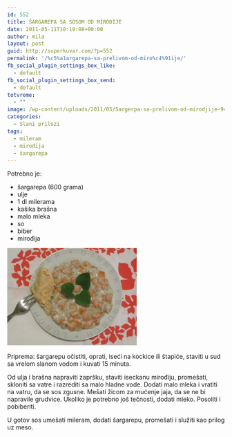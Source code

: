 ```yaml
---
id: 552
title: ŠARGAREPA SA SOSOM OD MIROĐIJE
date: 2011-05-11T10:19:08+00:00
author: mila
layout: post
guid: http://superkuvar.com/?p=552
permalink: '/%c5%a1argarepa-sa-prelivom-od-miro%c4%91ije/'
fb_social_plugin_settings_box_like:
  - default
fb_social_plugin_settings_box_send:
  - default
totvreme:
  - ""
image: /wp-content/uploads/2011/05/Sargerpa-sa-prelivom-od-mirodjije-940x198.jpg
categories:
  - Slani prilozi
tags:
  - mileram
  - mirođija
  - šargarepa
---
```

Potrebno je:

  * šargarepa (600 grama)
  * ulje
  * 1 dl milerama
  * kašika brašna
  * malo mleka
  * so
  * biber
  * mirođija

<img class="alignnone size-medium wp-image-5116" src="/wp-content/uploads/2011/05/Sargerpa-sa-prelivom-od-mirodjije-300x225.jpg" alt="Sargerpa sa prelivom od mirodjije" width="300" height="225" /> 

Priprema: šargarepu očistiti, oprati, iseći na kockice ili štapiće, staviti u sud sa vrelom slanom vodom i kuvati 15 minuta.

Od ulja i brašna napraviti zapršku, staviti iseckanu mirođiju, promešati, skloniti sa vatre i razrediti sa malo hladne vode. Dodati malo mleka i vratiti na vatru, da se sos zgusne. Mešati žicom za mućenje jaja, da se ne bi napravile grudvice. Ukoliko je potrebno još tečnosti, dodati mleko. Posoliti i pobiberiti.

U gotov sos umešati mileram, dodati šargarepu, promešati i služiti kao prilog uz meso.
